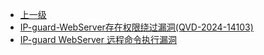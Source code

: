 * [上一级](docs/wy876_poc/)
* [IP-guard-WebServer存在权限绕过漏洞(QVD-2024-14103)](docs/wy876_poc/IP%20guard%20WebServer/IP-guard-WebServer%E5%AD%98%E5%9C%A8%E6%9D%83%E9%99%90%E7%BB%95%E8%BF%87%E6%BC%8F%E6%B4%9E%28QVD-2024-14103%29.md)
* [IP-guard WebServer 远程命令执行漏洞](docs/wy876_poc/IP%20guard%20WebServer/IP-guard%20WebServer%20%E8%BF%9C%E7%A8%8B%E5%91%BD%E4%BB%A4%E6%89%A7%E8%A1%8C%E6%BC%8F%E6%B4%9E.md)
